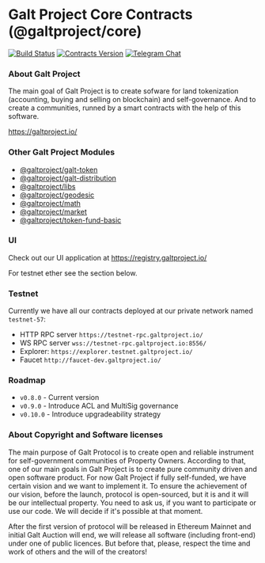 # Galt Project Core Contracts (@galtproject/core)

[![Build Status](https://travis-ci.org/galtspace/galtproject-core.svg?branch=develop)](https://travis-ci.org/galtspace/galtproject-core)
[![Contracts Version](https://img.shields.io/badge/version-0.3.0-orange.svg)](https://github.com/galtspace/galtproject-core)
[![Telegram Chat](https://img.shields.io/badge/telegram-chat-blue.svg)](https://t.me/galtproject)


### About Galt Project
The main goal of Galt Project is to create sofware for land tokenization (accounting, buying and selling on blockchain) and self-governance. And to create a communities, runned by a smart contracts with the help of this software.

https://galtproject.io/

### Other Galt Project Modules

* [@galtproject/galt-token](https://github.com/galtspace/galtproject-galt-token)
* [@galtproject/galt-distribution](https://github.com/galtspace/galtproject-galt-distribution)
* [@galtproject/libs](https://github.com/galtspace/galtproject-libs)
* [@galtproject/geodesic](https://github.com/galtspace/galtproject-geodesic)
* [@galtproject/math](https://github.com/galtspace/galtproject-math)
* [@galtproject/market](https://github.com/galtspace/galtproject-market)
* [@galtproject/token-fund-basic](https://github.com/galtspace/galtproject-fund-basic)

### UI

Check out our UI application at https://registry.galtproject.io/

For testnet ether see the section below.

### Testnet

Currently we have all our contracts deployed at our private network named `testnet-57`:

* HTTP RPC server `https://testnet-rpc.galtproject.io/`
* WS RPC server `wss://testnet-rpc.galtproject.io:8556/`
* Explorer: `https://explorer.testnet.galtproject.io/`
* Faucet `http://faucet-dev.galtproject.io/`

### Roadmap

* `v0.8.0` - Current version
* `v0.9.0` - Introduce ACL and MultiSig governance
* `v0.10.0` - Introduce upgradeability strategy


### About Copyright and Software licenses
The main purpose of Galt Protocol is to create open and reliable instrument for self-government communities of Property Owners. According to that, one of our main goals in Galt Project is to create pure community driven and open software product. For now Galt Project if fully self-funded, we have certain vision and we want to implement it. To ensure the achievement of our vision, before the launch, protocol is open-sourced, but it is and it will be our intellectual property. You need to ask us, if you want to participate or use our code. We will decide if it's possible at that moment.

After the first version of protocol will be released in Ethereum Mainnet and initial Galt Auction will end, we will release all software (including front-end) under one of public licences. But before that, please, respect the time and work of others and the will of the creators!

